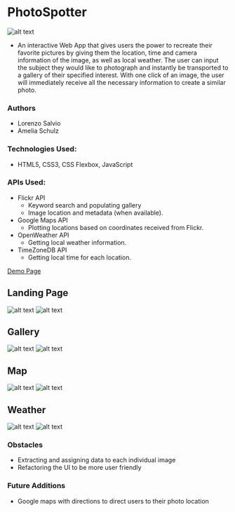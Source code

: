 # PhotoSpotter            

![alt text](images/photospotterlogo-small.png)

- An interactive Web App that gives users the power to recreate their favorite pictures by giving them the location, time and camera information of the image, as well as local weather. The user can input the subject they would like to photograph and instantly be transported to a gallery of their specified interest. With one  click of an image, the user will immediately receive all the necessary information to create a similar photo.

### Authors
- Lorenzo Salvio 
- Amelia Schulz

### Technologies Used:
 - HTML5, CSS3, CSS Flexbox, JavaScript
 
### APIs Used: 
 - Flickr API 
    - Keyword search and populating gallery
    - Image location and metadata (when available).
 - Google Maps API
    - Plotting locations based on coordinates received from Flickr.
 - OpenWeather API
    - Getting local weather information.
 - TimeZoneDB API 
    - Getting local time for each location.

[Demo Page](http://ec2-18-191-246-225.us-east-2.compute.amazonaws.com/)

## Landing Page
![alt text](images/iphoneScreenshot.png)
![alt text](images/desktopLanding.png)
## Gallery
![alt text](images/mobilegallery.png)
![alt text](images/desktopGallery.png)
## Map
![alt text](images/mobileMap.png)
![alt text](images/DesktopMap.png)
## Weather
![alt text](images/mobileweather.png)
![alt text](images/DesktopWeather.png)


### Obstacles

- Extracting and assigning data to each individual image
- Refactoring the UI to be more user friendly 




### Future Additions
- Google maps with directions to direct users to their photo location
